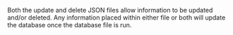 Both the update and delete JSON files allow information to be updated and/or deleted. Any information placed within either file or both will update the database once the database file is run.

